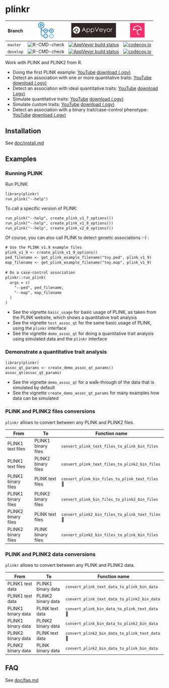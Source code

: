 # plinkr

Branch   |[![GitHub Actions logo](man/figures/GitHubActions.png)](https://github.com/richelbilderbeek/plinkr/actions)|[![AppVeyor logo](man/figures/AppVeyor.png)](https://ci.appveyor.com/project/richelbilderbeek/plinkr/)                                                                                 |[![Codecov logo](man/figures/Codecov.png)](https://www.codecov.io)
---------|-----------------------------------------------------------------------------------------------------------|---------------------------------------------------------------------------------------------------------------------------------------------------------------------------------------|----------------------------------------------------------------------------------------------------------------------------------------------------------------
`master` |![R-CMD-check](https://github.com/richelbilderbeek/plinkr/workflows/R-CMD-check/badge.svg?branch=master)   |[![AppVeyor build status](https://ci.appveyor.com/api/projects/status/github/richelbilderbeek/plinkr?branch=master&svg=true)](https://ci.appveyor.com/project/richelbilderbeek/plinkr) |[![codecov.io](https://codecov.io/github/richelbilderbeek/plinkr/coverage.svg?branch=master)](https://codecov.io/github/richelbilderbeek/plinkr/branch/master)
`develop`|![R-CMD-check](https://github.com/richelbilderbeek/plinkr/workflows/R-CMD-check/badge.svg?branch=develop)  |[![AppVeyor build status](https://ci.appveyor.com/api/projects/status/github/richelbilderbeek/plinkr?branch=develop&svg=true)](https://ci.appveyor.com/project/richelbilderbeek/plinkr)|[![codecov.io](https://codecov.io/github/richelbilderbeek/plinkr/coverage.svg?branch=develop)](https://codecov.io/github/richelbilderbeek/plinkr/branch/develop)

Work with PLINK and PLINK2 from R.

 * Doing the first PLINK example: [YouTube](https://youtu.be/LsfKQw2oIUg) [download (.ogv)](http://richelbilderbeek.nl/plinkr_basic_usage.ogv)
 * Detect an association with one or more quantitative traits: [YouTube](https://youtu.be/IicNdc8sDfI) [download (.ogv)](http://richelbilderbeek.nl/plinkr_assoc_qt.ogv)
 * Detect an association with ideal quantitative traits: [YouTube](https://youtu.be/oXGy83WiHm4) [download (.ogv)](http://richelbilderbeek.nl/plinkr_demo_qt_assoc.ogv)
 * Simulate quantitative traits: [YouTube](https://youtu.be/H0XlLVsFry4) [download (.ogv)](http://richelbilderbeek.nl/plinkr_create_demo_assoc_qt_params.ogv)
 * Simulate custom traits: [YouTube](https://youtu.be/5X1kLkiQbtw) [download (.ogv)](http://richelbilderbeek.nl/plinkr_create_custom_trait.ogv)
 * Detect an association with a binary trait/case-control phenotype: [YouTube](https://youtu.be/LhXQcDQvZS0) [download (.ogv)](http://richelbilderbeek.nl/plinkr_assoc.ogv)

## Installation

See [doc/install.md](doc/install.md)

## Examples

### Running PLINK

Run PLINK:

```
library(plinkr)
run_plink("--help")
```

To call a specific version of PLINK:

```
run_plink("--help", create_plink_v1_7_options())
run_plink("--help", create_plink_v1_9_options())
run_plink("--help", create_plink_v2_0_options())
```

Of course, you can also call PLINK to detect genetic associations :-) :

```
# Use the PLINK v1.9 example files
plink_v1_9 <- create_plink_v1_9_options()
ped_filename <- get_plink_example_filename("toy.ped", plink_v1_9)
map_filename <- get_plink_example_filename("toy.map", plink_v1_9)

# Do a case-control association
plinkr::run_plink(
  args = c(
    "--ped", ped_filename, 
    "--map", map_filename
  )
)
```

 * See the vignette `basic_usage` for basic usage of PLINK, 
   as taken from the PLINK website, which shows a 
   quantitative trait analysis
 * See the vignette `test_assoc_qt` for the same basic usage of PLINK,
   using the `plinkr` interface
 * See the vignette `demo_assoc_qt` for doing a quantitative trait
   analysis using simulated data and the `plinkr` interface

### Demonstrate a quantitative trait analysis

```
library(plinkr)
assoc_qt_params <- create_demo_assoc_qt_params()
assoc_qt(assoc_qt_params)
```

 * See the vignette `demo_assoc_qt` for a walk-through of
   the data that is simulated by default
 * See the vignette `create_demo_assoc_qt_params` for many
   examples how data can be simulated

### PLINK and PLINK2 files conversions

`plinkr` allows to convert between any PLINK and PLINK2 files.

From               |To                 |Function name
-------------------|-------------------|----------------------------------------------
PLINK1 text files  |PLINK1 binary files|`convert_plink_text_files_to_plink_bin_files`
PLINK1 text files  |PLINK2 binary files|`convert_plink_text_files_to_plink2_bin_files`
PLINK1 binary files|PLINK text files   |`convert_plink_bin_files_to_plink_text_files` :construction:
PLINK1 binary files|PLINK2 binary files|`convert_plink_bin_files_to_plink2_bin_files`
PLINK2 binary files|PLINK text files   |`convert_plink2_bin_files_to_plink_text_files` :construction:
PLINK2 binary files|PLINK binary files |`convert_plink2_bin_files_to_plink_bin_files`

### PLINK and PLINK2 data conversions

`plinkr` allows to convert between any PLINK and PLINK2 data.

From              |To                |Function name
------------------|------------------|--------------------------------------------
PLINK1 text data  |PLINK1 binary data|`convert_plink_text_data_to_plink_bin_data`
PLINK1 text data  |PLINK2 binary data|`convert_plink_text_data_to_plink2_bin_data`
PLINK1 binary data|PLINK text data   |`convert_plink_bin_data_to_plink_text_data` :construction:
PLINK1 binary data|PLINK2 binary data|`convert_plink_bin_data_to_plink2_bin_data`
PLINK2 binary data|PLINK text data   |`convert_plink2_bin_data_to_plink_text_data` :construction:
PLINK2 binary data|PLINK binary data |`convert_plink2_bin_data_to_plink_bin_data`

## FAQ

See [doc/faq.md](doc/faq.md)
